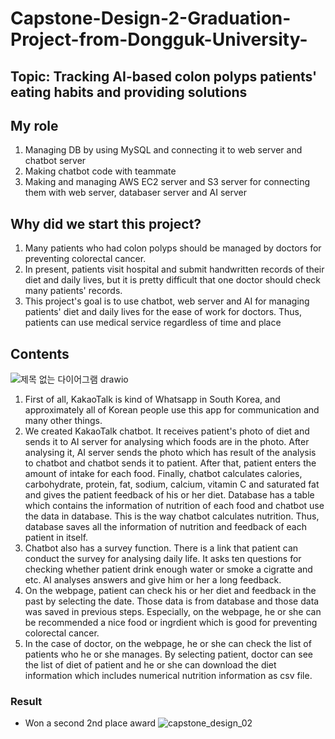 # Capstone-Design-2-Graduation-Project-from-Dongguk-University-

## Topic: Tracking AI-based colon polyps patients' eating habits and providing solutions

## My role
1. Managing DB by using MySQL and connecting it to web server and chatbot server
2. Making chatbot code with teammate
3. Making and managing AWS EC2 server and S3 server for connecting them with web server, databaser server and AI server

## Why did we start this project?
1. Many patients who had colon polyps should be managed by doctors for preventing colorectal cancer.
2. In present, patients visit hospital and submit handwritten records of their diet and daily lives, but it is pretty difficult that one doctor should check many patients' records.
3. This project's goal is to use chatbot, web server and AI for managing patients' diet and daily lives for the ease of work for doctors. Thus, patients can use medical service regardless of time and place

## Contents
![제목 없는 다이어그램 drawio](https://user-images.githubusercontent.com/86550939/146798381-e13c9ac2-590c-4317-a679-9ca047643aab.png)

1. First of all, KakaoTalk is kind of Whatsapp in South Korea, and approximately all of Korean people use this app for communication and many other things.
2. We created KakaoTalk chatbot. It receives patient's photo of diet and sends it to AI server for analysing which foods are in the photo. After analysing it, AI server sends the photo which has result of the analysis to chatbot and chatbot sends it to patient. After that, patient enters the amount of intake for each food. Finally, chatbot calculates calories, carbohydrate, protein, fat, sodium, calcium, vitamin C and saturated fat and gives the patient feedback of his or her diet. Database has a table which contains the information of nutrition of each food and chatbot use the data in database. This is the way chatbot calculates nutrition. Thus, database saves all the information of nutrition and feedback of each patient in itself.
3. Chatbot also has a survey function. There is a link that patient can conduct the survey for analysing daily life. It asks ten questions for checking whether patient drink enough water or smoke a cigratte and etc. AI analyses answers and give him or her a long feedback.
4. On the webpage, patient can check his or her diet and feedback in the past by selecting the date. Those data is from database and those data was saved in previous steps. Especially, on the webpage, he or she can be recommended a nice food or ingrdient which is good for preventing colorectal cancer. 
5. In the case of doctor, on the webpage, he or she can check the list of patients who he or she manages. By selecting patient, doctor can see the list of diet of patient and he or she can download the diet information which includes numerical nutrition information as csv file.  


### Result
- Won a second 2nd place award
![capstone_design_02](https://user-images.githubusercontent.com/86550939/147870193-38442b24-2df2-43d7-a847-19b31fd9414d.jpg)
